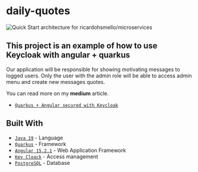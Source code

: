 # daily-quotes
![Quick Start architecture for ricardohsmello/microservices](https://miro.medium.com/v2/resize:fit:4800/format:webp/1*ufKgIQwRH8Uvy0fsxGwRaw.png)
## This project is an example of how to use Keycloak with angular + quarkus

Our application will be responsible for showing motivating messages to logged users. Only the user with the admin role will be able to access admin menu and create new messages quotes.

You can read more on my <b>medium</b> article.

- [`Quarkus + Angular secured with Keycloak`](https://medium.com/@ricardohsmello/quarkus-with-angular-secured-with-keycloak-pt1-d1c00a4923b8) 

 

## Built With

- [`Java 19`](https://www.oracle.com/java/technologies/javase/19-0-2-relnotes.html/) - Language
- [`Quarkus`](https://quarkus.io/) - Framework
- [`Angular 15.2.1`](https://angular.io/) - Web Application Framework
- [`Key Cloack`](https://www.keycloak.org/) - Access management
- [`PostgreSQL`](https://www.postgresql.org/) - Database

